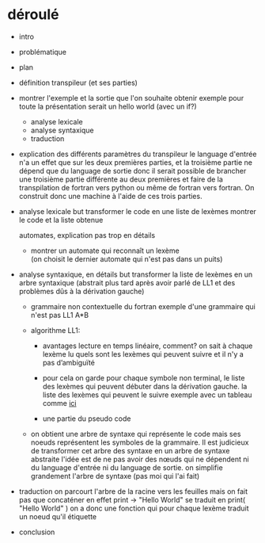 # déroulé
- intro
- problématique
- plan
- définition transpileur (et ses parties)
- montrer l'exemple et la sortie que l'on souhaite obtenir
exemple pour toute la présentation serait un hello world (avec un if?)

  - analyse lexicale
  - analyse syntaxique
  - traduction

- explication des différents paramètres du transpileur
  le language d'entrée n'a un effet que sur les deux premières parties, et la troisième partie ne dépend que du language de sortie
  donc il serait possible de brancher une troisième partie différente au deux premières et faire de la transpilation de fortran vers python ou même de fortran vers fortran. On construit donc une machine à l'aide de ces trois parties.

- analyse lexicale
  but transformer le code en une liste de lexèmes montrer le code et la liste obtenue

  automates, explication pas trop en détails
  - montrer un automate qui reconnaît un lexème   
    (on choisit le dernier automate qui n'est pas dans un puits)

  <!-- - tableau qui reconnaît un petit programme ex hello world avec les automates de chaque lexème utilisé -->

- analyse syntaxique, en détails 
  but transformer la liste de lexèmes en un arbre syntaxique (abstrait plus tard après avoir parlé de LL1 et des problèmes dûs à la dérivation gauche)

  - grammaire non contextuelle du fortran exemple d'une grammaire qui n'est pas LL1 A*B 
  
  - algorithme LL1:
  
    - avantages lecture en temps linéaire, comment? on sait à chaque lexème lu quels sont les lexèmes qui peuvent suivre et il n'y a pas d’ambiguïté


    - pour cela on garde pour chaque symbole non terminal, le liste des lexèmes qui peuvent débuter dans la dérivation gauche.  la liste des lexèmes qui peuvent le suivre
    exemple avec un tableau comme [ici](https://www.geeksforgeeks.org/construction-of-ll1-parsing-table/)

    - une partie du pseudo code 

  - on obtient une arbre de syntaxe qui représente le code mais ses noeuds représentent les symboles de la grammaire. Il est judicieux de transformer cet arbre des syntaxe en un arbre de syntaxe abstraite l'idée est de ne pas avoir des nœuds qui ne dépendent ni du language d'entrée ni du language de sortie. on simplifie grandement l'arbre de syntaxe (pas moi qui l'ai fait)


- traduction 
  on parcourt l'arbre de la racine vers les feuilles mais on fait pas que concaténer en effet print -> "Hello World"  se traduit en print( "Hello World" )
  on a donc une fonction qui pour chaque lexème traduit un noeud qu'il étiquette    



- conclusion
  
